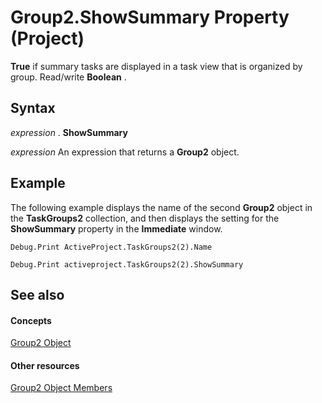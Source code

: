 
# Group2.ShowSummary Property (Project)

 **True** if summary tasks are displayed in a task view that is organized by group. Read/write **Boolean** .


## Syntax

 _expression_ . **ShowSummary**

 _expression_ An expression that returns a **Group2** object.


## Example

The following example displays the name of the second  **Group2** object in the **TaskGroups2** collection, and then displays the setting for the **ShowSummary** property in the **Immediate** window.


```
Debug.Print ActiveProject.TaskGroups2(2).Name 

Debug.Print activeproject.TaskGroups2(2).ShowSummary
```


## See also


#### Concepts


[Group2 Object](a7a61fa4-e752-006e-a47e-03987b04f01c.md)
#### Other resources


[Group2 Object Members](69c5069c-3fd6-fbb5-d886-ebbda667cba4.md)
